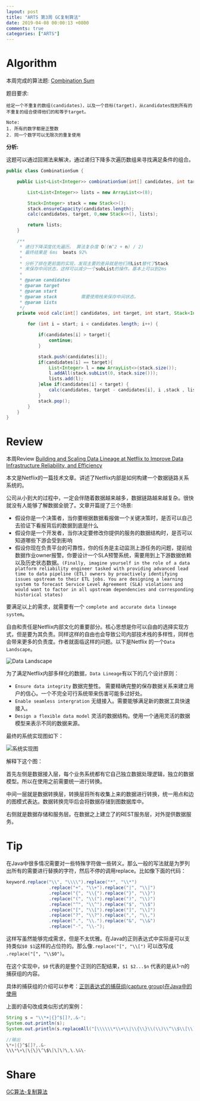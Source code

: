 ```yaml
---
layout: post
title: "ARTS 第3周 GC复制算法"
date: 2019-04-08 00:00:13 +0800
comments: true
categories: ["ARTS"]
---
```


# Algorithm

本周完成的算法题: [Combination Sum](https://leetcode.com/problems/combination-sum/)

题目要求:

```
给定一个不重复的数组(candidates)，以及一个目标(target)，从candidates找到所有的不重复的组合使得他们的和等于target。

Note:
1. 所有的数字都是正整数
2. 同一个数字可以无限次的重复使用
```

<!--more-->

**分析:**

这题可以通过回溯法来解决，通过递归下降多次遍历数组来寻找满足条件的组合。

```Java
public class CombinationSum {

    public List<List<Integer>> combinationSum(int[] candidates, int target) {

        List<List<Integer>> lists = new ArrayList<>(8);

        Stack<Integer> stack = new Stack<>();
        stack.ensureCapacity(candidates.length);
        calc(candidates, target, 0,new Stack<>(), lists);

        return lists;
    }

    /**
     * 递归下降深度优先遍历。 算法复杂度 O((n^2 + n) / 2)
     * 最终结果是 6ms  beats 92%
     *
     * 分析了排在更前面的实现，发现主要的差异就是他们用List替代了Stack
     * 来保存中间状态，这样可以减少一个subList的操作。基本上可以到2ms
     *
     * @param candidates
     * @param target
     * @param start
     * @param stack         需要使用栈来保存中间状态。
     * @param lists
     */
    private void calc(int[] candidates, int target, int start, Stack<Integer> stack, List<List<Integer>> lists){

        for (int i = start; i < candidates.length; i++) {

            if(candidates[i] > target){
                continue;
            }

            stack.push(candidates[i]);
            if(candidates[i] == target){
                List<Integer> l = new ArrayList<>(stack.size());
                l.addAll(stack.subList(0, stack.size()));
                lists.add(l);
            }else if(candidates[i] < target) {
                calc(candidates, target - candidates[i], i ,stack , lists);
            }
            stack.pop();
        }
    }
}    
```

# Review

本周Review [Building and Scaling Data Lineage at Netflix to Improve Data Infrastructure Reliability, and Efficiency](https://medium.com/netflix-techblog/building-and-scaling-data-lineage-at-netflix-to-improve-data-infrastructure-reliability-and-1a52526a7977)

本文是Netflix的一篇技术文章。讲述了Netflix内部是如何构建一个数据链路关系系统的。

公司从小到大的过程中，一定会伴随着数据越来越多，数据链路越来越复杂。很快就没有人能够了解数据全貌了。文章开篇提了三个场景:

* 假设你是一个决策者，当你要根据数据看报做一个关键决策时，是否可以自己去验证下看报背后的数据到底是什么
* 假设你是一个开发者，当你决定要修改你提供的服务的数据结构时，是否可以知道哪些下游会受到影响
* 假设你现在负责平台的可靠性，你的任务是主动监测上游任务的问题，提前给数据作业owner报警。你要设计一个SLA预警系统，需要用到上下游数据依赖以及历史状态数据。`(Finally, imagine yourself in the role of a data platform reliability engineer tasked with providing advanced lead time to data pipeline (ETL) owners by proactively identifying issues upstream to their ETL jobs. You are designing a learning system to forecast Service Level Agreement (SLA) violations and would want to factor in all upstream dependencies and corresponding historical states)`

要满足以上的需求，就需要有一个 `complete and accurate data lineage system`。

自由和责任是Netflix内部文化的重要部分。核心思想是你可以自由的选择实现方式，但是要为其负责。同样这样的自由也会导致公司内部技术栈的多样性，同样也会带来更多的负责度。作者就面临这样的问题。以下是Netflix 的一个`Data Landscape`。

![Data Landscape](https://cdn-images-1.medium.com/max/1400/0*gYI3uCywVhSrcoRo) 

为了满足Netflix内部多样化的数据，`Data Lineage`有以下的几个设计原则：

* `Ensure data integrity` 数据完整性。 需要精确完整的保存数据关系来建立用户的信心。一个不完全可行系统带来伤害可能多过好处。
* `Enable seamless intergration` 无缝接入。需要能够满足新的数据工具快速接入。
* `Design a flexible data model` 灵活的数据结构。使用一个通用灵活的数据模型来表示不同的数据来源。

最终的系统实现图如下：

![系统实现图](https://cdn-images-1.medium.com/max/2600/0*Xp1KHPFm1R7GZGAI)

解释下这个图：

首先左侧是数据接入层，每个业务系统都有它自己独立数据处理逻辑，独立的数据模型。所以在使用之前需要统一进行转换。

中间一层就是数据转换层，转换层将所有收集上来的数据进行转换，统一用点和边的图模式表达。数据转换完毕后会将数据存储到图数据库中。

右侧就是数据存储和服务层。在数据之上建立了的REST服务层，对外提供数据服务。

# Tip

在Java中很多情况需要对一些特殊字符做一些转义。那么一般的写法就是为罗列出所有的需要进行替换的字符，然后不停的调用replace。比如像下面的代码：

```Java
keyword.replace("\\", "\\\\").replace("*", "\\*")
                .replace("+", "\\+").replace("|", "\\|")
                .replace("{", "\\{").replace("}", "\\}")
                .replace("(", "\\(").replace(")", "\\)")
                .replace("^", "\\^").replace("$", "\\$")
                .replace("[", "\\[").replace("]", "\\]")
                .replace("?", "\\?").replace(",", "\\,")
                .replace(".", "\\.").replace("&", "\\&")
                .replace("-", "\\-");
```

这样写虽然能够完成需求，但是不太优雅。在Java的正则表达式中实际是可以支持类似`$0 $1`这样的占位符的。那么像`.replace("[", "\\[")` 可以改写成 `.replace("[", "\\$0")`。 

在这个实现中，`$0` 代表的是整个正则的匹配结果，`$1 $2...$n` 代表的是从1-n的捕获组的内容。

具体的捕获组的介绍可以参考：[正则表达式的捕获组(capture group)在Java中的使用](https://blog.csdn.net/just4you/article/details/70767928)

上面的语句改成类似形式的案例：

```Java
String s = "\\*+|{}^$[]?,.&-";
System.out.println(s);
System.out.println(s.replaceAll("[\\\\\\*\\+\\|\\{\\}\\(\\)\\^\\$\\[\\]\\?\\,\\.\\&\\-]", "\\\\$0"));

//输出
\*+|{}^$[]?,.&-
\\\*\+\|\{\}\^\$\[\]\?\,\.\&\-
```

# Share

[GC算法-复制算法](http://linuxlsx.top/blog/2019/04/07/la-ji-hui-shou-de-suan-fa-yu-shi-xian-du-shu-bi-ji-fu-zhi-suan-fa/)